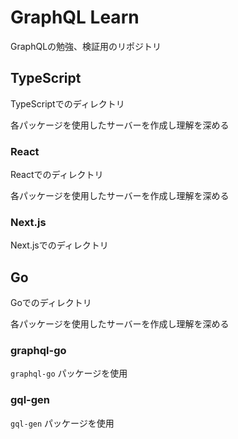 # GraphQL Learn

GraphQLの勉強、検証用のリポジトリ

## TypeScript

TypeScriptでのディレクトリ

各パッケージを使用したサーバーを作成し理解を深める

### React

Reactでのディレクトリ

各パッケージを使用したサーバーを作成し理解を深める

### Next.js

Next.jsでのディレクトリ

## Go

Goでのディレクトリ

各パッケージを使用したサーバーを作成し理解を深める

### graphql-go

`graphql-go` パッケージを使用

### gql-gen

`gql-gen` パッケージを使用
